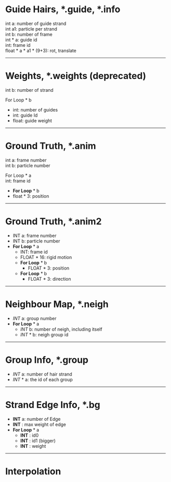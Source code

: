 # Guide Hairs, \*.guide, \*.info

int a: number of guide strand  
int a1: particle per strand   
int b: number of frame  
int \* a: guide id  
int: frame id  
float \* a \* a1 \* (9+3): rot, translate  

---

# Weights, \*.weights (deprecated)

int b: number of strand  

For Loop \* b  
* int: number of guides  
* int:   guide Id
* float:   guide weight

---

# Ground Truth, \*.anim

int a: frame number  
int b: particle number  

For Loop \* a  
int: frame id
* **For Loop** \* b  
* float \* 3: position

---

# Ground Truth, \*.anim2

* INT a: frame number  
* INT b: particle number  
* **For Loop** \* a  
  * INT: frame id
  * FLOAT * 16: rigid motion
  * **For Loop** \* b  
    * FLOAT \* 3: position
  * **For Loop** \* b  
    * FLOAT \* 3: direction

---

# Neighbour Map, \*.neigh

* *INT* a: group number  
* **For Loop** \* a  
  * *INT* b: number of neigh, including itself
  * *INT* \* b: neigh group id

---

# Group Info, \*.group

* *INT* a: number of hair strand
* *INT* \* a: the id of each group

---

# Strand Edge Info, \*.bg

* **INT** a: number of Edge
* **INT** : max weight of edge
* **For Loop** \* a  
  * **INT** : id0
  * **INT** : id1 (bigger)
  * **INT** : weight

---

# Interpolation
